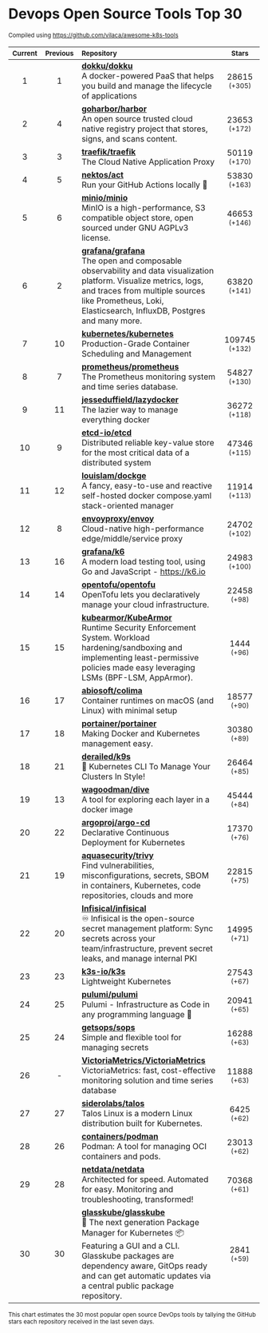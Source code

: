 # Devops Open Source Tools Top 30
<sup>Compiled using https://github.com/vilaca/awesome-k8s-tools</sup>
<div align="center">

|<sub>Current</sub>|<sub>Previous</sub>|<sub>Repository</sub>|<sub>Stars</sub>|
|:---:|:---:|:---|:---:|
|1|1|[**dokku/dokku**](https://github.com/dokku/dokku)<br/>A docker-powered PaaS that helps you build and manage the lifecycle of applications|28615 <sup>(+305)</sup>|
|2|4|[**goharbor/harbor**](https://github.com/goharbor/harbor)<br/>An open source trusted cloud native registry project that stores, signs, and scans content.|23653 <sup>(+172)</sup>|
|3|3|[**traefik/traefik**](https://github.com/traefik/traefik)<br/>The Cloud Native Application Proxy|50119 <sup>(+170)</sup>|
|4|5|[**nektos/act**](https://github.com/nektos/act)<br/>Run your GitHub Actions locally 🚀|53830 <sup>(+163)</sup>|
|5|6|[**minio/minio**](https://github.com/minio/minio)<br/>MinIO is a high-performance, S3 compatible object store, open sourced under GNU AGPLv3 license.|46653 <sup>(+146)</sup>|
|6|2|[**grafana/grafana**](https://github.com/grafana/grafana)<br/>The open and composable observability and data visualization platform. Visualize metrics, logs, and traces from multiple sources like Prometheus, Loki, Elasticsearch, InfluxDB, Postgres and many more. |63820 <sup>(+141)</sup>|
|7|10|[**kubernetes/kubernetes**](https://github.com/kubernetes/kubernetes)<br/>Production-Grade Container Scheduling and Management|109745 <sup>(+132)</sup>|
|8|7|[**prometheus/prometheus**](https://github.com/prometheus/prometheus)<br/>The Prometheus monitoring system and time series database.|54827 <sup>(+130)</sup>|
|9|11|[**jesseduffield/lazydocker**](https://github.com/jesseduffield/lazydocker)<br/>The lazier way to manage everything docker|36272 <sup>(+118)</sup>|
|10|9|[**etcd-io/etcd**](https://github.com/etcd-io/etcd)<br/>Distributed reliable key-value store for the most critical data of a distributed system|47346 <sup>(+115)</sup>|
|11|12|[**louislam/dockge**](https://github.com/louislam/dockge)<br/>A fancy, easy-to-use and reactive self-hosted docker compose.yaml stack-oriented manager|11914 <sup>(+113)</sup>|
|12|8|[**envoyproxy/envoy**](https://github.com/envoyproxy/envoy)<br/>Cloud-native high-performance edge/middle/service proxy|24702 <sup>(+102)</sup>|
|13|16|[**grafana/k6**](https://github.com/grafana/k6)<br/>A modern load testing tool, using Go and JavaScript - https://k6.io|24983 <sup>(+100)</sup>|
|14|14|[**opentofu/opentofu**](https://github.com/opentofu/opentofu)<br/>OpenTofu lets you declaratively manage your cloud infrastructure.|22458 <sup>(+98)</sup>|
|15|15|[**kubearmor/KubeArmor**](https://github.com/kubearmor/KubeArmor)<br/>Runtime Security Enforcement System. Workload hardening/sandboxing and implementing least-permissive policies made easy leveraging LSMs (BPF-LSM, AppArmor).|1444 <sup>(+96)</sup>|
|16|17|[**abiosoft/colima**](https://github.com/abiosoft/colima)<br/>Container runtimes on macOS (and Linux) with minimal setup|18577 <sup>(+90)</sup>|
|17|18|[**portainer/portainer**](https://github.com/portainer/portainer)<br/>Making Docker and Kubernetes management easy.|30380 <sup>(+89)</sup>|
|18|21|[**derailed/k9s**](https://github.com/derailed/k9s)<br/>🐶 Kubernetes CLI To Manage Your Clusters In Style!|26464 <sup>(+85)</sup>|
|19|13|[**wagoodman/dive**](https://github.com/wagoodman/dive)<br/>A tool for exploring each layer in a docker image|45444 <sup>(+84)</sup>|
|20|22|[**argoproj/argo-cd**](https://github.com/argoproj/argo-cd)<br/>Declarative Continuous Deployment for Kubernetes|17370 <sup>(+76)</sup>|
|21|19|[**aquasecurity/trivy**](https://github.com/aquasecurity/trivy)<br/>Find vulnerabilities, misconfigurations, secrets, SBOM in containers, Kubernetes, code repositories, clouds and more|22815 <sup>(+75)</sup>|
|22|20|[**Infisical/infisical**](https://github.com/Infisical/infisical)<br/>♾ Infisical is the open-source secret management platform: Sync secrets across your team/infrastructure, prevent secret leaks, and manage internal PKI|14995 <sup>(+71)</sup>|
|23|23|[**k3s-io/k3s**](https://github.com/k3s-io/k3s)<br/>Lightweight Kubernetes|27543 <sup>(+67)</sup>|
|24|25|[**pulumi/pulumi**](https://github.com/pulumi/pulumi)<br/>Pulumi - Infrastructure as Code in any programming language 🚀|20941 <sup>(+65)</sup>|
|25|24|[**getsops/sops**](https://github.com/getsops/sops)<br/>Simple and flexible tool for managing secrets|16288 <sup>(+63)</sup>|
|26|-|[**VictoriaMetrics/VictoriaMetrics**](https://github.com/VictoriaMetrics/VictoriaMetrics)<br/>VictoriaMetrics: fast, cost-effective monitoring solution and time series database|11888 <sup>(+63)</sup>|
|27|27|[**siderolabs/talos**](https://github.com/siderolabs/talos)<br/>Talos Linux is a modern Linux distribution built for Kubernetes.|6425 <sup>(+62)</sup>|
|28|26|[**containers/podman**](https://github.com/containers/podman)<br/>Podman: A tool for managing OCI containers and pods.|23013 <sup>(+62)</sup>|
|29|28|[**netdata/netdata**](https://github.com/netdata/netdata)<br/>Architected for speed. Automated for easy. Monitoring and troubleshooting, transformed!|70368 <sup>(+61)</sup>|
|30|30|[**glasskube/glasskube**](https://github.com/glasskube/glasskube)<br/>🧊 The next generation Package Manager for Kubernetes 📦 Featuring a GUI and a CLI. Glasskube packages are dependency aware, GitOps ready and can get automatic updates via a central public package repository.|2841 <sup>(+59)</sup>|


</div>

<sub>This chart estimates the 30 most popular open source DevOps tools by tallying the GitHub stars each repository received in the last seven days.</sub>
